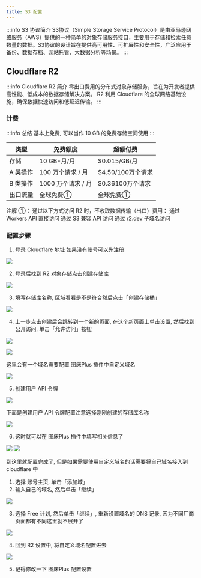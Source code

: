 ```yaml
---
title: S3 配置
---
```

:::info S3 协议简介
S3协议（Simple Storage Service Protocol）是由亚马逊网络服务（AWS）提供的一种简单的对象存储服务接口，主要用于存储和检索任意数量的数据。S3协议的设计旨在提供高可用性、可扩展性和安全性，广泛应用于备份、数据存档、网站托管、大数据分析等场景。
:::

## Cloudflare R2
:::info Cloudflare R2 简介
零出口费用的分布式对象存储服务，旨在为开发者提供高性能、低成本的数据存储解决方案。
R2 利用 Cloudflare 的全球网络基础设施，确保数据快速访问和低延迟传输。
:::

### 计费
:::info 总结
基本上免费, 可以当作 10 GB 的免费存储空间使用
:::

| 类型       | 免费额度            | 超额付费                   |
|------------|---------------------|----------------------------|
| 存储       | 10 GB-月/月         | $0.015/GB/月               |
| A 类操作   | 100 万个请求 / 月   | $4.50/100万个请求          |
| B 类操作   | 1000 万个请求 / 月  | $0.36100万个请求           |
| 出口流量   | 全球免费①          | 全球免费①                 |

注解 ①：
通过以下方式访问 R2 时，不收取数据传输（出口）费用：
通过 Workers API 直接访问
通过 S3 兼容 API 访问
通过 r2.dev 子域名访问

### 配置步骤
1. 登录 Cloudflare [地址](https://dash.cloudflare.com/login) 如果没有账号可以先注册

![](./img/s3/cloudflare-01.webp)

2. 登录后找到 R2 对象存储点击创建存储库

![](./img/s3/cloudflare-02.webp)

3. 填写存储库名称, 区域看看是不是符合然后点击「创建存储桶」

![](./img/s3/cloudflare-03.webp)

4. 上一步点击创建后会跳转到一个新的页面, 在这个新页面上单击设置, 然后找到 公开访问, 单击「允许访问」按钮

![](./img/s3/cloudflare-04.webp)

![](./img/s3/cloudflare-05.webp)

这里会有一个域名需要配置 图床Plus 插件中自定义域名

![](./img/s3/cloudflare-10.webp)

5. 创建用户 API 令牌

![](./img/s3/cloudflare-06.webp)

下面是创建用户 API 令牌配置注意选择刚刚创建的存储库名称

![](./img/s3/cloudflare-07.webp)

6. 这时就可以在 图床Plus 插件中填写相关信息了

![](./img/s3/cloudflare-08.webp)
![](./img/s3/cloudflare-09.webp)

到这里就配置完成了, 但是如果需要使用自定义域名的话需要将自己域名接入到 cloudflare 中

1. 选择 账号主页, 单击「添加域」
2. 输入自己的域名, 然后单击「继续」

![](./img/s3/cloudflare-11.webp)

3. 选择 Free 计划, 然后单击「继续」, 重新设置域名的 DNS 记录, 因为不同厂商页面都有不同这里就不展开了

![](./img/s3/cloudflare-12.webp)

4. 回到 R2 设置中, 将自定义域名配置进去

![](./img/s3/cloudflare-13.webp)

5. 记得修改一下 图床Plus 配置设置
